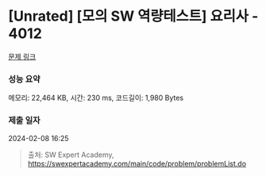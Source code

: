 # [Unrated] [모의 SW 역량테스트] 요리사 - 4012 

[문제 링크](https://swexpertacademy.com/main/code/problem/problemDetail.do?contestProbId=AWIeUtVakTMDFAVH) 

### 성능 요약

메모리: 22,464 KB, 시간: 230 ms, 코드길이: 1,980 Bytes

### 제출 일자

2024-02-08 16:25



> 출처: SW Expert Academy, https://swexpertacademy.com/main/code/problem/problemList.do